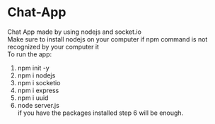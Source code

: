 # Chat-App  
Chat App made by using nodejs and socket.io   
Make sure to install nodejs on your computer if npm command is not recognized by your computer it  
To run the app:  
1. npm init -y
2. npm i nodejs
3. npm i socketio
4. npm i express
5. npm i uuid
6. node server.js  
   if you have the packages installed step 6 will be enough.
